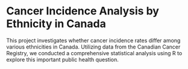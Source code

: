 # Cancer Incidence Analysis by Ethnicity in Canada

This project investigates whether cancer incidence rates differ among various ethnicities in Canada. Utilizing data from the Canadian Cancer Registry, we conducted a comprehensive statistical analysis using R to explore this important public health question.
